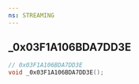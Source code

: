 ```yaml
---
ns: STREAMING
---
```

## _0x03F1A106BDA7DD3E

```c
// 0x03F1A106BDA7DD3E
void _0x03F1A106BDA7DD3E();
```


